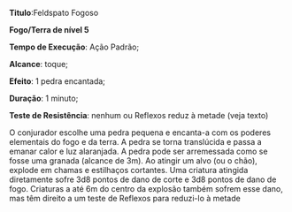 **Titulo**:Feldspato Fogoso

**Fogo/Terra de nível 5**

**Tempo de Execução**: Ação Padrão;

**Alcance**: toque;

**Efeito**: 1 pedra encantada;

**Duração**: 1 minuto;

**Teste de Resistência**: nenhum ou Reflexos reduz à metade (veja texto)

O conjurador escolhe uma pedra 
pequena e encanta-a com os poderes 
elementais do fogo e da terra. A pedra 
se torna translúcida e passa a emanar 
calor e luz alaranjada. A pedra pode ser 
arremessada como se fosse uma granada 
(alcance de 3m). Ao atingir um alvo (ou 
o chão), explode em chamas e estilhaços 
cortantes. Uma criatura atingida diretamente sofre 3d8 pontos de dano de corte 
e 3d8 pontos de dano de fogo. Criaturas 
a até 6m do centro da explosão também 
sofrem esse dano, mas têm direito a um 
teste de Reflexos para reduzi-lo à metade